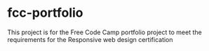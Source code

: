 # fcc-portfolio
This project is for the Free Code Camp portfolio project to meet the requirements for the Responsive web design certification
